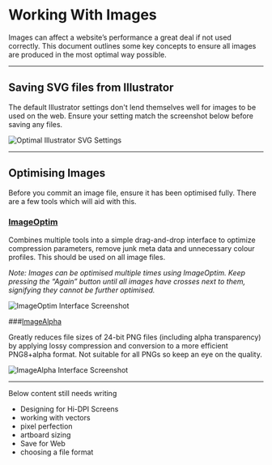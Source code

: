# Working With Images

Images can affect a website’s performance a great deal if not used correctly. This document outlines some key concepts to ensure all images are produced in the most optimal way possible.

---

## Saving SVG files from Illustrator

The default Illustrator settings don't lend themselves well for images to be used on the web. Ensure your setting match the screenshot below before saving any files.

![Optimal Illustrator SVG Settings](/resource/images/content/optimal-illustrator-svg-settings.png)

---

## Optimising Images

Before you commit an image file, ensure it has been optimised fully. There are a few tools which will aid with this.

### [ImageOptim](https://imageoptim.com/)

Combines multiple tools into a simple drag-and-drop interface to optimize compression parameters, remove junk meta data and unnecessary colour profiles. This should be used on all image files.

*Note: Images can be optimised multiple times using ImageOptim. Keep pressing the “Again” button until all images have crosses next to them, signifying they cannot be further optimised.*

![ImageOptim Interface Screenshot](/resource/images/content/imageoptim.png)

###[ImageAlpha](http://pngmini.com/)

Greatly reduces file sizes of 24-bit PNG files (including alpha transparency) by applying lossy compression and conversion to a more efficient PNG8+alpha format. Not suitable for all PNGs so keep an eye on the quality.

![ImageAlpha Interface Screenshot](/resource/images/content/imagealpha.png)


---

Below content still needs writing

* Designing for Hi-DPI Screens
* working with vectors
* pixel perfection
* artboard sizing
* Save for Web
* choosing a file format



